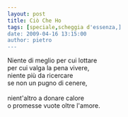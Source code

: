```yaml
---
layout: post
title: Ciò Che Ho
tags: [speciale,scheggia d'essenza,]
date: 2009-04-16 13:15:00
author: pietro
---
```

Niente di meglio per cui lottare<br/>per cui valga la pena vivere,<br/>niente più da ricercare<br/>se non un pugno di cenere,<br/><br/>nient'altro a donare calore<br/>o promesse vuote oltre l'amore.
